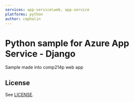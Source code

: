 ```yaml
---
services: app-service\web, app-service
platforms: python
author: cephalin
---
```


# Python sample for Azure App Service - Django

Sample made into comp214p web app

## License

See [LICENSE](LICENSE).
